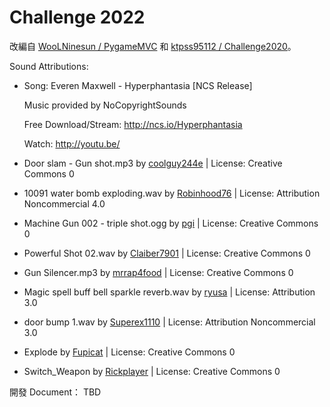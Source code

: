 # Challenge 2022

改編自 [WooLNinesun / PygameMVC](https://github.com/WooLNinesun/PygameMVC) 和 [ktpss95112 / Challenge2020](https://github.com/ktpss95112/Challenge2020)。

Sound Attributions:
+ Song: Everen Maxwell - Hyperphantasia [NCS Release]

    Music provided by NoCopyrightSounds
    
    Free Download/Stream: http://ncs.io/Hyperphantasia
    
    Watch: http://youtu.be/
+ Door slam - Gun shot.mp3 by [coolguy244e](https://freesound.org/people/coolguy244e/) | License: Creative Commons 0
+ 10091 water bomb exploding.wav by [Robinhood76](https://freesound.org/people/Robinhood76/) | License: Attribution Noncommercial 4.0
+ Machine Gun 002 - triple shot.ogg by [pgi](https://freesound.org/people/pgi/) | License: Creative Commons 0
+ Powerful Shot 02.wav by [Claiber7901](https://freesound.org/people/Claiber7901/) | License: Creative Commons 0
+ Gun Silencer.mp3 by [mrrap4food](https://freesound.org/people/mrrap4food/) | License: Creative Commons 0
+ Magic spell buff bell sparkle reverb.wav by [ryusa](https://freesound.org/people/ryusa/) | License: Attribution 3.0
+ door bump 1.wav by [Superex1110](https://freesound.org/people/Superex1110/) | License: Attribution Noncommercial 3.0
+ Explode by [Fupicat](https://freesound.org/people/Fupicat/) | License: Creative Commons 0
+ Switch_Weapon by [Rickplayer](https://freesound.org/people/Rickplayer/) | License: Creative Commons 0

開發 Document： TBD